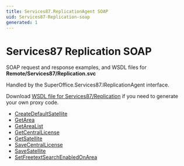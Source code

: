 ```yaml
---
title: Services87.ReplicationAgent SOAP
uid: Services87-Replication-soap
generated: 1
---
```


# Services87 Replication SOAP

SOAP request and response examples, and WSDL files for **Remote/Services87/Replication.svc**

Handled by the <see cref="T:SuperOffice.Services87.IReplicationAgent">SuperOffice.Services87.IReplicationAgent</see> interface.



Download [WSDL file for Services87/Replication](../Services87-Replication.md) if you need to generate your own proxy code.

* [CreateDefaultSatellite](CreateDefaultSatellite.md)
* [GetArea](GetArea.md)
* [GetAreaList](GetAreaList.md)
* [GetCentralLicense](GetCentralLicense.md)
* [GetSatellite](GetSatellite.md)
* [SaveCentralLicense](SaveCentralLicense.md)
* [SaveSatellite](SaveSatellite.md)
* [SetFreetextSearchEnabledOnArea](SetFreetextSearchEnabledOnArea.md)

